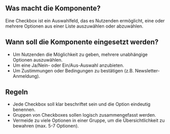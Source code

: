 
## Was macht die Komponente?
Eine Checkbox ist ein Auswahlfeld, das es Nutzenden ermöglicht, eine oder mehrere Optionen aus einer Liste auszuwählen oder abzuwählen.

## Wann soll die Komponente eingesetzt werden?
* Um Nutzenden die Möglichkeit zu geben, mehrere unabhängige Optionen auszuwählen.
* Um eine Ja/Nein- oder Ein/Aus-Auswahl anzubieten.
* Um Zustimmungen oder Bedingungen zu bestätigen (z.B. Newsletter-Anmeldung).

## Regeln
* Jede Checkbox soll klar beschriftet sein und die Option eindeutig benennen.
* Gruppen von Checkboxes sollen logisch zusammengefasst werden.
* Vermeide zu viele Optionen in einer Gruppe, um die Übersichtlichkeit zu bewahren (max. 5-7 Optionen).
